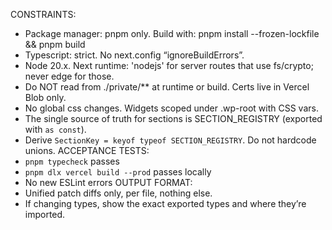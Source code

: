 CONSTRAINTS:
- Package manager: pnpm only. Build with: pnpm install --frozen-lockfile && pnpm build
- Typescript: strict. No next.config “ignoreBuildErrors”.
- Node 20.x. Next runtime: 'nodejs' for server routes that use fs/crypto; never edge for those.
- Do NOT read from ./private/** at runtime or build. Certs live in Vercel Blob only.
- No global css changes. Widgets scoped under .wp-root with CSS vars.
- The single source of truth for sections is SECTION_REGISTRY (exported with `as const`).
- Derive `SectionKey = keyof typeof SECTION_REGISTRY`. Do not hardcode unions.
ACCEPTANCE TESTS:
- `pnpm typecheck` passes
- `pnpm dlx vercel build --prod` passes locally
- No new ESLint errors
OUTPUT FORMAT:
- Unified patch diffs only, per file, nothing else.
- If changing types, show the exact exported types and where they’re imported.
